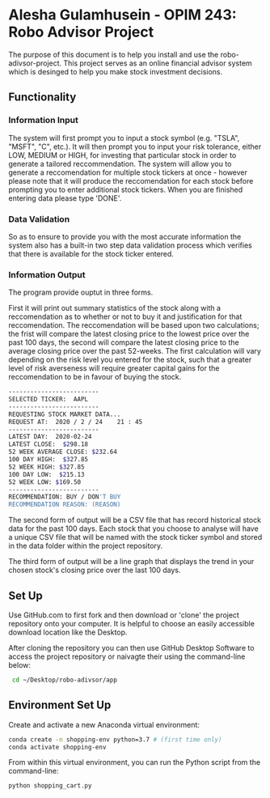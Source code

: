 # Alesha Gulamhusein - OPIM 243: Robo Advisor Project  
The purpose of this document is to help you install and use the robo-adivsor-project. This project serves as an online financial advisor system which is desinged to help you make stock investment decisions. 

## Functionality 
### Information Input 
The system will first prompt you to input a stock symbol (e.g. "TSLA", "MSFT", "C", etc.). It will then prompt you to input your risk tolerance, either LOW, MEDIUM or HIGH, for investing that particular stock in order to generate a tailored reccommendation. The system will allow you to generate a reccomendation for multiple stock tickers at once - however please note that it will produce the reccomendation for each stock before prompting you to enter additional stock tickers. When you are finished entering data please type 'DONE'.

### Data Validation 
So as to ensure to provide you with the most accurate information the system also has a built-in two step data validation process which verifies that there is available for the stock ticker entered. 

### Information Output 
The program provide ouptut in three forms. 

First it will print out summary statistics of the stock along with a reccomendation as to whether or not to buy it and justification for that reccomendation. The reccomendation will be based upon two calculations; the frist will compare the latest closing price to the lowest price over the past 100 days, the second will compare the latest closing price to the average closing price over the past 52-weeks. The first calculation will vary depending on the risk level you entered for the stock, such that a greater level of risk averseness will require greater capital gains for the reccomendation to be in favour of buying the stock. 

```sh
-------------------------
SELECTED TICKER:  AAPL
-------------------------
REQUESTING STOCK MARKET DATA...
REQUEST AT:  2020 / 2 / 24    21 : 45
-------------------------
LATEST DAY:  2020-02-24
LATEST CLOSE:  $298.18
52 WEEK AVERAGE CLOSE: $232.64
100 DAY HIGH:  $327.85
52 WEEK HIGH: $327.85
100 DAY LOW:  $215.13
52 WEEK LOW: $169.50
-------------------------
RECOMMENDATION: BUY / DON'T BUY
RECOMMENDATION REASON: (REASON)
```

The second form of output will be a CSV file that has record historical stock data for the past 100 days. Each stock that you choose to analyse will have a unique CSV file that will be named with the stock ticker symbol and stored in the data folder within the project repository.

The third form of output will be a line graph that displays the trend in your chosen stock's closing price over the last 100 days. 

## Set Up
Use GitHub.com to first fork and then download or 'clone' the project repository onto your computer.  It is helpful to choose an easily accessible download location like the Desktop.  


After cloning the repository you can then use GitHub Desktop Software to access  the project repository or naivagte their using the command-line below:

```sh
 cd ~/Desktop/robo-adivsor/app
```

## Environment Set Up

Create and activate a new Anaconda virtual environment:

```sh
conda create -n shopping-env python=3.7 # (first time only)
conda activate shopping-env
```

From within this virtual environment, you can run the Python script from the command-line:

```sh
python shopping_cart.py
```
